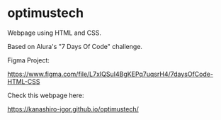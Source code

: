 # optimustech
Webpage using HTML and CSS. 

Based on Alura's "7 Days Of Code" challenge.

Figma Project:

https://www.figma.com/file/L7xIQSuI4BgKEPq7uqsrH4/7daysOfCode-HTML-CSS

Check this webpage here:

https://kanashiro-igor.github.io/optimustech/
